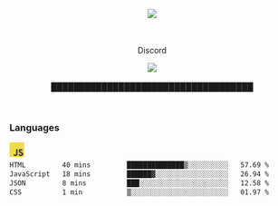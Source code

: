 <p align="center">
  <img src="https://share.dmca.gripe/EEtZKgXdFbg8aots.png">
</p>
‎<p align="center">Discord</p>

<p align="center">
  <img src="https://discord.c99.nl/widget/theme-2/287977955240706060.png">
</p>

<p align="center">████████████████████████████████████</p></br>

### Languages

<img align="left" alt="JavaScript" width="26px" src="https://raw.githubusercontent.com/github/explore/80688e429a7d4ef2fca1e82350fe8e3517d3494d/topics/javascript/javascript.png" /></br>

<!--START_SECTION:waka-->
```text
HTML         40 mins         ██████████████▒░░░░░░░░░░   57.69 % 
JavaScript   18 mins         ██████▓░░░░░░░░░░░░░░░░░░   26.94 % 
JSON         8 mins          ███░░░░░░░░░░░░░░░░░░░░░░   12.58 % 
CSS          1 min           ▒░░░░░░░░░░░░░░░░░░░░░░░░   01.97 % 
```
<!--END_SECTION:waka-->

